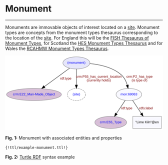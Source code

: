 # Monument
***

Monuments are immovable objects of interest located on a [site](ld4he-site.md). Monument types are concepts from the monument types thesaurus corresponding to the location of the [site](ld4he-site.md). For England this will be the [FISH Thesaurus of Monument Types](http://purl.org/heritagedata/schemes/eh_tmt2), for Scotland the [HES Monument Types Thesaurus](http://purl.org/heritagedata/schemes/1) and for Wales the [RCAHMW Monument Types Thesaurus](http://purl.org/heritagedata/schemes/10).
 
![monument](img/ld4he-monument.svg "Monument")

**Fig. 1:** Monument with associated entities and properties

```turtle
{!ttl/example-monument.ttl!}
```
**Fig. 2:** [Turtle RDF](https://www.w3.org/TR/turtle/) syntax example